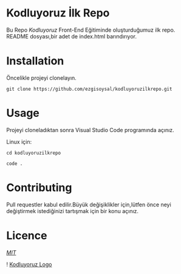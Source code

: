# Kodluyoruz İlk Repo
Bu Repo *Kodluyoruz* Front-End Eğitiminde oluşturduğumuz ilk repo.
README dosyası,bir adet de index.html barındırıyor.


# Installation
Öncelikle projeyi clonelayın. 

```
git clone https://github.com/ezgisoysal/kodluyoruzilkrepo.git
```


# Usage
Projeyi cloneladıktan sonra Visual Studio Code programında açınız.

Linux için:


```
cd kodluyoruzilkrepo

code .
```



# Contributing
Pull requestler kabul edilir.Büyük değişiklikler için,lütfen önce neyi değiştirmek istediğinizi tartışmak için bir konu açınız.


# Licence
[*MIT*](https://choosealicense.com/licenses/mit/)



! [Kodluyoruz Logo](https://raw.githubusercontent.com/Kodluyoruz/taskforce/git/git/markdown-nedir-nasil-kullaniriz-/figures/kodluyoruz_logo.jpg)